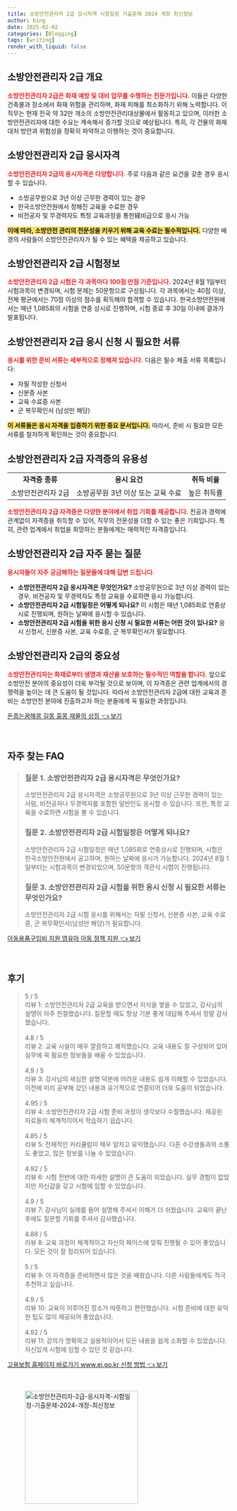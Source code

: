 ```yaml
---
title: 소방안전관리자 2급 응시자격 시험일정 기출문제 2024 개정 최신정보
author: bing
date: 2025-02-02
categories: [Blogging]
tags: [writing]
render_with_liquid: false
---
```



<h2 id='소방안전관리자_2급_개요'>소방안전관리자 2급 개요</h2>

<p><b><span style="color: #ee2323;">소방안전관리자 2급은 화재 예방 및 대비 업무를 수행하는 전문가입니다.</span></b> 이들은 다양한 건축물과 장소에서 화재 위험을 관리하며, 화재 피해를 최소화하기 위해 노력합니다. 이 직무는 현재 전국 약 32만 개소의 소방안전관리대상물에서 활동하고 있으며, 이러한 소방안전관리자에 대한 수요는 계속해서 증가할 것으로 예상됩니다. 특히, 각 건물의 화재 대처 방안과 위험성을 정확히 파악하고 이행하는 것이 중요합니다.</p>

<h2 id='응시자격'>소방안전관리자 2급 응시자격</h2>

<p><b><span style="color: #ee2323;">소방안전관리자 2급의 응시자격은 다양합니다.</span></b> 주로 다음과 같은 요건을 갖춘 경우 응시할 수 있습니다.</p>

<ul>
    <li>소방공무원으로 3년 이상 근무한 경력이 있는 경우</li>
    <li>한국소방안전원에서 정해진 교육을 수료한 경우</li>
    <li>비전공자 및 무경력자도 특정 교육과정을 통한経비급으로 응시 가능</li>
</ul>

<p><b><span style="background-color: #ffe066;">이에 따라, 소방안전 관리의 전문성을 키우기 위해 교육 수료는 필수적입니다.</span></b> 다양한 배경의 사람들이 소방안전관리자가 될 수 있는 혜택을 제공하고 있습니다.</p>

<h2 id='시험정보'>소방안전관리자 2급 시험정보</h2>

<p><b><span style="color: #ee2323;">소방안전관리자 2급 시험은 각 과목마다 100점 만점 기준입니다.</span></b> 2024년 8월 1일부터 시험과목이 변경되며, 시험 문제는 50문항으로 구성됩니다. 각 과목에서는 40점 이상, 전체 평균에서는 70점 이상의 점수를 획득해야 합격할 수 있습니다. 한국소방안전원에서는 매년 1,085회의 시험을 연중 상시로 진행하며, 시험 종료 후 30일 이내에 결과가 발표됩니다.</p>

<h2 id='응시신청서류'>소방안전관리자 2급 응시 신청 시 필요한 서류</h2>

<p><b><span style="color: #ee2323;">응시를 위한 준비 서류는 세부적으로 정해져 있습니다.</span></b> 다음은 필수 제출 서류 목록입니다:</p>

<ul>
    <li>자필 작성한 신청서</li>
    <li>신분증 사본</li>
    <li>교육 수료증 사본</li>
    <li>군 복무확인서 (남성만 해당)</li>
</ul>

<p><b><span style="background-color: #ffe066;">이 서류들은 응시 자격을 입증하기 위한 중요 문서입니다.</span></b> 따라서, 준비 시 필요한 모든 서류를 철저하게 확인하는 것이 중요합니다.</p>

<h2 id='소방안전관리자_메리트'>소방안전관리자 2급 자격증의 유용성</h2>

<table>
    <tr>
        <td style="text-align: center; height: 17px;"><b>자격증 종류</b></td>
        <td style="text-align: center; height: 17px;"><b>응시 요건</b></td>
        <td style="text-align: center; height: 17px;"><b>취득 비율</b></td>
    </tr>
    <tr>
        <td style="text-align: center; height: 17px;">소방안전관리자 2급</td>
        <td style="text-align: center; height: 17px;">소방공무원 3년 이상 또는 교육 수료</td>
        <td style="text-align: center; height: 17px;">높은 취득률</td>
    </tr>
</table>

<p><b><span style="color: #ee2323;">소방안전관리자 2급 자격증은 다양한 분야에서 취업 기회를 제공합니다.</span></b> 전공과 경력에 관계없이 자격증을 취득할 수 있어, 직무의 전문성을 더할 수 있는 좋은 기회입니다. 특히, 관련 업계에서 취업을 희망하는 분들에게는 매력적인 자격증입니다.</p>

<h2 id='자주묻는질문'>소방안전관리자 2급 자주 묻는 질문</h2>

<p><b><span style="color: #ee2323;">응시자들이 자주 궁금해하는 질문들에 대해 답변 드립니다.</span></b></p>

<ul>
    <li><b>소방안전관리자 2급 응시자격은 무엇인가요?</b> 소방공무원으로 3년 이상 경력이 있는 경우, 비전공자 및 무경력자도 특정 교육을 수료하면 응시 가능합니다.</li>
    <li><b>소방안전관리자 2급 시험일정은 어떻게 되나요?</b> 이 시험은 매년 1,085회로 연중상시로 진행되며, 원하는 날짜에 응시할 수 있습니다.</li>
    <li><b>소방안전관리자 2급 시험을 위한 응시 신청 시 필요한 서류는 어떤 것이 있나요?</b> 응시 신청서, 신분증 사본, 교육 수료증, 군 복무확인서가 필요합니다.</li>
</ul>

<h2 id='결론'>소방안전관리자 2급의 중요성</h2>

<p><b><span style="color: #ee2323;">소방안전관리자는 화재로부터 생명과 재산을 보호하는 필수적인 역할을 합니다.</span></b> 앞으로 소방안전 분야의 중요성이 더욱 부각될 것으로 보이며, 이 자격증은 관련 업계에서의 경쟁력을 높이는 데 큰 도움이 될 것입니다. 따라서 소방안전관리자 2급에 대한 교육과 준비는 소방안전 분야에 진출하고자 하는 분들에게 꼭 필요한 과정입니다.</p>


<p><a class="click-button" title="돈줍는꿈해몽 길몽 흉몽 재물의 상징" href="https://blackassets.github.io/posts/%EB%8F%88%EC%A4%8D%EB%8A%94%EA%BF%88%ED%95%B4%EB%AA%BD-%EA%B8%B8%EB%AA%BD-%ED%9D%89%EB%AA%BD-%EC%9E%AC%EB%AC%BC%EC%9D%98-%EC%83%81%EC%A7%95/" rel="dofollow">돈줍는꿈해몽 길몽 흉몽 재물의 상징 👈 보기</a></p><br>
<h2 id='자주_찾는_FAQ'>자주 찾는 FAQ</h2>
<div itemscope="" itemtype="https://schema.org/FAQPage"> 
<blockquote> 
<div itemscope="" itemprop="mainEntity" itemtype="https://schema.org/Question"> 
<h3 itemprop="name">질문 1. 소방안전관리자 2급 응시자격은 무엇인가요?</h3> 
<div itemscope="" itemprop="acceptedAnswer" itemtype="https://schema.org/Answer"> 
<span itemprop="text"> 
<p>소방안전관리자 2급 응시자격은 소방공무원으로 3년 이상 근무한 경력이 있는 사람, 비전공자나 무경력자를 포함한 일반인도 응시할 수 있습니다. 또한, 특정 교육을 수료하면 시험을 볼 수 있습니다.</p> 
</span> 
</div> 
</div> 
<div itemscope="" itemprop="mainEntity" itemtype="https://schema.org/Question"> 
<h3 itemprop="name">질문 2. 소방안전관리자 2급 시험일정은 어떻게 되나요?</h3> 
<div itemscope="" itemprop="acceptedAnswer" itemtype="https://schema.org/Answer"> 
<span itemprop="text"> 
<p>소방안전관리자 2급 시험일정은 매년 1,085회로 연중상시로 진행되며, 시험은 한국소방안전원에서 공고하며, 원하는 날짜에 응시가 가능합니다. 2024년 8월 1일부터는 시험과목이 변경되었으며, 50문항의 객관식 시험이 진행됩니다.</p> 
</span> 
</div> 
</div> 
<div itemscope="" itemprop="mainEntity" itemtype="https://schema.org/Question"> 
<h3 itemprop="name">질문 3. 소방안전관리자 2급 시험을 위한 응시 신청 시 필요한 서류는 무엇인가요?</h3> 
<div itemscope="" itemprop="acceptedAnswer" itemtype="https://schema.org/Answer"> 
<span itemprop="text"> 
<p>소방안전관리자 2급 시험 응시를 위해서는 자필 신청서, 신분증 사본, 교육 수료증, 군 복무확인서(남성만 해당)가 필요합니다.</p> 
</span> 
</div> 
</div> 
</blockquote> 
</div>
<p><a class="click-button" title="아동용품구입비 지원 영유아 아동 정책 지원" href="https://blackassets.github.io/posts/%EC%95%84%EB%8F%99%EC%9A%A9%ED%92%88%EA%B5%AC%EC%9E%85%EB%B9%84-%EC%A7%80%EC%9B%90-%EC%98%81%EC%9C%A0%EC%95%84-%EC%95%84%EB%8F%99-%EC%A0%95%EC%B1%85-%EC%A7%80%EC%9B%90/" rel="dofollow">아동용품구입비 지원 영유아 아동 정책 지원 👈 보기</a></p><br>
<h2 id='후기'>후기</h2>
<div itemscope itemtype="https://schema.org/Product">
  <blockquote>
  <div itemprop="review" itemscope itemtype="https://schema.org/Review">
      <div itemprop="reviewRating" itemscope itemtype="https://schema.org/Rating"> <span itemprop="ratingValue">5</span> / <span itemprop="bestRating">5</span> </div>
      <span itemprop="reviewBody">리뷰 1: 소방안전관리자 2급 교육을 받으면서 지식을 쌓을 수 있었고, 강사님의 설명이 아주 친절했습니다. 질문할 때도 항상 기분 좋게 대답해 주셔서 정말 감사했습니다.</span>
  </div>
  <br>
  <div itemprop="review" itemscope itemtype="https://schema.org/Review">
      <div itemprop="reviewRating" itemscope itemtype="https://schema.org/Rating"> <span itemprop="ratingValue">4.8</span> / <span itemprop="bestRating">5</span> </div>
      <span itemprop="reviewBody">리뷰 2: 교육 시설이 매우 깔끔하고 쾌적했습니다. 교육 내용도 잘 구성되어 있어 실무에 꼭 필요한 정보들을 배울 수 있었습니다.</span>
  </div>
  <br>
  <div itemprop="review" itemscope itemtype="https://schema.org/Review">
      <div itemprop="reviewRating" itemscope itemtype="https://schema.org/Rating"> <span itemprop="ratingValue">4.9</span> / <span itemprop="bestRating">5</span> </div>
      <span itemprop="reviewBody">리뷰 3: 강사님의 세심한 설명 덕분에 어려운 내용도 쉽게 이해할 수 있었습니다. 이전에 미리 공부해 갔던 내용과 유기적으로 연결되어 더욱 도움이 되었습니다.</span>
  </div>
  <br>
  <div itemprop="review" itemscope itemtype="https://schema.org/Review">
      <div itemprop="reviewRating" itemscope itemtype="https://schema.org/Rating"> <span itemprop="ratingValue">4.95</span> / <span itemprop="bestRating">5</span> </div>
      <span itemprop="reviewBody">리뷰 4: 소방안전관리자 2급 시험 준비 과정이 생각보다 수월했습니다. 제공된 자료들이 체계적이어서 학습하기 쉽습니다.</span>
  </div>
  <br>
  <div itemprop="review" itemscope itemtype="https://schema.org/Review">
      <div itemprop="reviewRating" itemscope itemtype="https://schema.org/Rating"> <span itemprop="ratingValue">4.85</span> / <span itemprop="bestRating">5</span> </div>
      <span itemprop="reviewBody">리뷰 5: 전체적인 커리큘럼이 매우 알차고 유익했습니다. 다른 수강생들과의 소통도 좋았고, 많은 정보를 나눌 수 있었습니다.</span>
  </div>
  <br>
  <div itemprop="review" itemscope itemtype="https://schema.org/Review">
      <div itemprop="reviewRating" itemscope itemtype="https://schema.org/Rating"> <span itemprop="ratingValue">4.92</span> / <span itemprop="bestRating">5</span> </div>
      <span itemprop="reviewBody">리뷰 6: 시험 전반에 대한 자세한 설명이 큰 도움이 되었습니다. 실무 경험이 없었지만 자신감을 갖고 시험에 임할 수 있었습니다.</span>
  </div>
  <br>
  <div itemprop="review" itemscope itemtype="https://schema.org/Review">
      <div itemprop="reviewRating" itemscope itemtype="https://schema.org/Rating"> <span itemprop="ratingValue">4.9</span> / <span itemprop="bestRating">5</span> </div>
      <span itemprop="reviewBody">리뷰 7: 강사님이 실례를 들어 설명해 주셔서 이해가 더 쉬웠습니다. 교육이 끝난 후에도 질문할 기회를 주셔서 감사했습니다.</span>
  </div>
  <br>
  <div itemprop="review" itemscope itemtype="https://schema.org/Review">
      <div itemprop="reviewRating" itemscope itemtype="https://schema.org/Rating"> <span itemprop="ratingValue">4.88</span> / <span itemprop="bestRating">5</span> </div>
      <span itemprop="reviewBody">리뷰 8: 교육 과정이 체계적이고 자신의 페이스에 맞춰 진행될 수 있어 좋았습니다. 모든 것이 잘 정리되어 있습니다.</span>
  </div>
  <br>
  <div itemprop="review" itemscope itemtype="https://schema.org/Review">
      <div itemprop="reviewRating" itemscope itemtype="https://schema.org/Rating"> <span itemprop="ratingValue">5</span> / <span itemprop="bestRating">5</span> </div>
      <span itemprop="reviewBody">리뷰 9: 이 자격증을 준비하면서 많은 것을 배웠습니다. 다른 사람들에게도 적극 추천하고 싶습니다.</span>
  </div>
  <br>
  <div itemprop="review" itemscope itemtype="https://schema.org/Review">
      <div itemprop="reviewRating" itemscope itemtype="https://schema.org/Rating"> <span itemprop="ratingValue">4.9</span> / <span itemprop="bestRating">5</span> </div>
      <span itemprop="reviewBody">리뷰 10: 교육이 이루어진 장소가 따뜻하고 편안했습니다. 시험 준비에 대한 유익한 팁도 많이 제공되어 좋았습니다.</span>
  </div>
  <br>
  <div itemprop="review" itemscope itemtype="https://schema.org/Review">
      <div itemprop="reviewRating" itemscope itemtype="https://schema.org/Rating"> <span itemprop="ratingValue">4.92</span> / <span itemprop="bestRating">5</span> </div>
      <span itemprop="reviewBody">리뷰 11: 강의가 명확하고 실용적이어서 모든 내용을 쉽게 소화할 수 있었습니다. 자신있게 시험에 임할 수 있던 것 같습니다.</span>
  </div>
  </blockquote>
</div>
<p><a class="click-button" title="고용보험 홈페이지 바로가기 www.ei.go.kr 신청 방법" href="https://blackassets.github.io/posts/%EA%B3%A0%EC%9A%A9%EB%B3%B4%ED%97%98-%ED%99%88%ED%8E%98%EC%9D%B4%EC%A7%80-%EB%B0%94%EB%A1%9C%EA%B0%80%EA%B8%B0-www.ei.go.kr-%EC%8B%A0%EC%B2%AD-%EB%B0%A9%EB%B2%95/" rel="dofollow">고용보험 홈페이지 바로가기 www.ei.go.kr 신청 방법 👈 보기</a></p><br>
<figure class="image"><img src="https://blackassets.github.io/assets/img/thumbnail/소방안전관리자-2급-응시자격-시험일정-기출문제-2024-개정-최신정보.webp" alt="소방안전관리자-2급-응시자격-시험일정-기출문제-2024-개정-최신정보" width="256" height="256"></figure>
